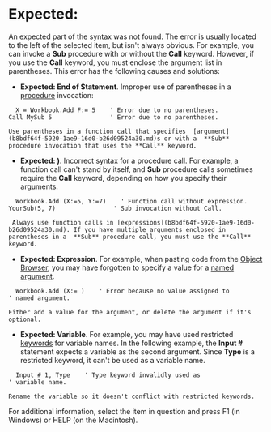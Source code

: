 
# Expected: <various>

An expected part of the syntax was not found. The error is usually located to the left of the selected item, but isn't always obvious. For example, you can invoke a  **Sub** procedure with or without the **Call** keyword. However, if you use the **Call** keyword, you must enclose the argument list in parentheses. This error has the following causes and solutions:



-  **Expected: End of Statement**. Improper use of parentheses in a  [procedure](b8bdf64f-5920-1ae9-16d0-b26d09524a30.md) invocation:
    
```
  X = Workbook.Add F:= 5    ' Error due to no parentheses. 
Call MySub 5                ' Error due to no parentheses. 

```


    Use parentheses in a function call that specifies  [argument](b8bdf64f-5920-1ae9-16d0-b26d09524a30.md)s or with a  **Sub** procedure invocation that uses the **Call** keyword.
    
-  **Expected: )**. Incorrect syntax for a procedure call. For example, a function call can't stand by itself, and  **Sub** procedure calls sometimes require the **Call** keyword, depending on how you specify their arguments.
    
```
  Workbook.Add (X:=5, Y:=7)    ' Function call without expression. 
YourSub(5, 7)                ' Sub invocation without Call. 

```


     Always use function calls in [expressions](b8bdf64f-5920-1ae9-16d0-b26d09524a30.md). If you have multiple arguments enclosed in parentheses in a  **Sub** procedure call, you must use the **Call** keyword.
    
-  **Expected: Expression**. For example, when pasting code from the  [Object Browser](b8bdf64f-5920-1ae9-16d0-b26d09524a30.md), you may have forgotten to specify a value for a  [named argument](b8bdf64f-5920-1ae9-16d0-b26d09524a30.md).
    
```
  Workbook.Add (X:= )    ' Error because no value assigned to 
' named argument. 

```


    Either add a value for the argument, or delete the argument if it's optional.
    
-  **Expected: Variable**. For example, you may have used restricted  [keywords](b8bdf64f-5920-1ae9-16d0-b26d09524a30.md) for variable names. In the following example, the **Input #** statement expects a variable as the second argument. Since **Type** is a restricted keyword, it can't be used as a variable name.
    
```
  Input # 1, Type    ' Type keyword invalidly used as 
' variable name. 

```


    Rename the variable so it doesn't conflict with restricted keywords.
    

For additional information, select the item in question and press F1 (in Windows) or HELP (on the Macintosh).
